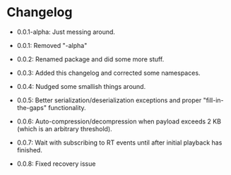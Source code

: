 # Changelog

* 0.0.1-alpha: Just messing around.

* 0.0.1: Removed "-alpha"

* 0.0.2: Renamed package and did some more stuff.

* 0.0.3: Added this changelog and corrected some namespaces.

* 0.0.4: Nudged some smallish things around.

* 0.0.5: Better serialization/deserialization exceptions and proper "fill-in-the-gaps" functionality.

* 0.0.6: Auto-compression/decompression when payload exceeds 2 KB (which is an arbitrary threshold).

* 0.0.7: Wait with subscribing to RT events until after initial playback has finished.

* 0.0.8: Fixed recovery issue